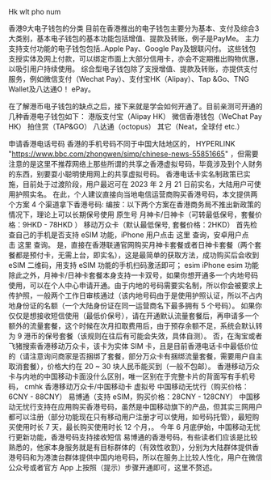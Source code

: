 Hk wlt  pho num


香港9大电子钱包的分类
目前在香港推出的电子钱包主要分为基本、支付及综合3大类别，基本电子钱包的基本功能包括增值、提款及转账，例子是PayMe。
主力支持支付功能的电子钱包包括..Apple Pay、Google Pay及银联闪付。 这些钱包支授实体及网上付款，可以绑定市面上大部分信用卡，亦会不定期推出购物优惠，以吸引用户持续使用。
综合型电子钱包除了支授增值、提款及转账，亦提供支付服务，例如微信支付（Wechat Pay）、支付宝HK（Alipay）、Tap &Go、TNG Wallet及八达通O！ ePay。


在了解港币电子钱包的缺点之后，接下来就是学会如何开通了。目前亲测可开通的几种香港电子钱包如下：
港版支付宝（Alipay HK）
微信香港钱包（WeChat Pay HK）
拍住赏（TAP&GO）
八达通（octopus）
其它（Neat，全球付 etc.）



申请香港电话号码
香港的手机号码不同于中国大陆地区的， HYPERLINK "https://www.bbc.com/zhongwen/simp/chinese-news-55851665" ，但需要注意的是这里不推荐网络上那些所谓的共享之香港虚拟号码，毕竟涉及到个人财务的东西，别要耍小聪明使用网上的共享虚拟号码。
香港电话卡实名制政策已实施，目前处于过渡阶段，用户最迟可在 2023 年 2 月 21 日前实名，大陆用户可使用护照实名。
在此，个人建议直接向当地电信运营商购买香港号码，本文提供两个方案 4 个渠道拿下香港号码:
编按：以下两个方案在香港商务局不推出新政策的情况下，理论上可以长期保号使用
原生号
月神卡/日神卡（可转最低保号，套餐价格：9HKD - 78HKD ）
移动万众卡（默认最低保号, 套餐价格：2HKD）
首先检查自己的手机是否支持 eSIM 功能，iPhone 用户点击 这里 查询，安卓用户点击 这里 查询。
是，直接在香港联通官网购买月神卡套餐或者日神卡套餐（两个套餐都是预付卡，无需上台，即实名），这是最简单的获取方法，成功购买后会收到 eSIM 二维码，用支持 eSIM 功能的手机扫码激活即可；
esim
iPhone esim 功能
除此之外，月神卡/日神卡套餐本身支持一卡双号，如果你想开通多一个内地号码使用，可以在个人中心申请开通。由于内地的号码需要实名制，所以你会被要求上传护照，一般两个工作日审核通过（该内地号码由于是使用护照认证，所以不占内地身份证的名额（一个大陆身份证在同一运营商名下最多拥有 5 个号码）。
如果你仅仅是想接收短信使用（最低价保号），请在开通默认流量套餐后，再申请多一个额外的流量套餐，这个时候在次月扣取费用后，由于预存余额不足，系统会默认转为 9 港币的保号套餐（该规则在往后有可能会失效，具体自测）。
否，在淘宝或者飞猪搜索香港移动万众卡，该卡为实体 SIM 卡，且是目前香港电话卡中最低价位的（请注意询问商家是否捆绑了套餐，部分万众卡有捆绑流量套餐，需要用户自主取消套餐），价格大约在 20 ~ 30 块人民币能买到（一般不包邮）。
香港移动万众卡与内地的中国移动卡面没什么区别，唯一区别在于完整卡片的背面写有手机号码，
cmhk
香港移动万众卡/中国移动卡
虚拟号
中国移动无忧行（购买价格：6CNY - 88CNY）
易博通（支持 eSIM，购买价格：28CNY - 128CNY）
中国移动无忧行支持在应用购买香港号码，虽然是中国移动旗下的产品，但其实三网用户都可以注册（部分功能现在只有移动用户注册才可以使用，如号码托管），最短购买使用时长 7 天，最长购买使用时长 12 个月，。
今年 6 月底伊始，中国移动无忧行更新功能，香港号码支持接收短信
易博通的香港号码，有些读者们应该是比较熟悉的，他家本身服务就是有目标群体的（有效性收割），分别为大陆群体提供香港号码和为港澳台群体提供中国内地号码，所以在服务上比较人性化，用户在微信公众号或者官方 App 上按照（提示）步骤开通即可，这里不赘述。



